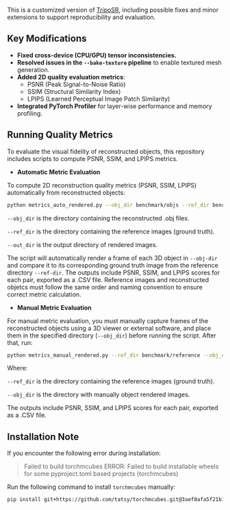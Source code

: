 This is a customized version of [TripoSR](https://github.com/VAST-AI-Research/TripoSR), including possible fixes and minor extensions to support reproducibility and evaluation. 

## Key Modifications

- **Fixed cross-device (CPU/GPU) tensor inconsistencies.**
- **Resolved issues in the `--bake-texture` pipeline** to enable textured mesh generation.
- **Added 2D quality evaluation metrics**:
  - PSNR (Peak Signal-to-Noise Ratio)  
  - SSIM (Structural Similarity Index)  
  - LPIPS (Learned Perceptual Image Patch Similarity)
- **Integrated PyTorch Profiler** for layer-wise performance and memory profiling.

## Running Quality Metrics

To evaluate the visual fidelity of reconstructed objects, this repository includes scripts to compute PSNR, SSIM, and LPIPS metrics. 

- **Automatic Metric Evaluation**

To compute 2D reconstruction quality metrics (PSNR, SSIM, LPIPS) automatically from reconstructed objects:

```bash
python metrics_auto_rendered.py --obj_dir benchmark/objs --ref_dir benchmark/reference --out_dir benchmark/rendered
```

`--obj_dir` is the directory containing the reconstructed .obj files.

`--ref_dir` is the directory containing the reference images (ground truth).

`--out_dir` is the output directory of rendered images.

The script will automatically render a frame of each 3D object in `--obj-dir` and compare it to its corresponding ground truth image from the reference directory `--ref-dir`. The outputs include PSNR, SSIM, and LPIPS scores for each pair, exported as a .CSV file. Reference images and reconstructed objetcs must follow the same order and naming convention to ensure correct metric calculation. 

- **Manual Metric Evaluation**

For manual metric evaluation, you must manually capture frames of the reconstructed objects using a 3D viewer or external software, and place them in the specified directory (`--obj_dir`) before running the script. After that, run:

```bash
python metrics_manual_rendered.py --ref_dir benchmark/reference --obj_dir benchmark/reconstructed
```

Where:


`--ref_dir` is the directory containing the reference images (ground truth).

`--obj_dir` is the directory with manually object rendered images.


The outputs include PSNR, SSIM, and LPIPS scores for each pair, exported as a .CSV file.

## Installation Note

If you encounter the following error during installation:

> Failed to build torchmcubes
> ERROR: Failed to build installable wheels for some pyproject.toml based projects (torchmcubes)

Run the following command to install `torchmcubes` manually:

```sh
pip install git+https://github.com/tatsy/torchmcubes.git@3aef8afa5f21b113afc4f4ea148baee850cbd472
```



